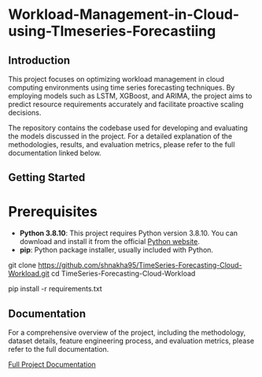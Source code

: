 # Workload-Management-in-Cloud-using-TImeseries-Forecastiing

## Introduction
This project focuses on optimizing workload management in cloud computing environments using time series forecasting techniques. By employing models such as LSTM, XGBoost, and ARIMA, the project aims to predict resource requirements accurately and facilitate proactive scaling decisions.

The repository contains the codebase used for developing and evaluating the models discussed in the project. For a detailed explanation of the methodologies, results, and evaluation metrics, please refer to the full documentation linked below.

## Getting Started

# Prerequisites

- **Python 3.8.10**: This project requires Python version 3.8.10. You can download and install it from the official [Python website](https://www.python.org/downloads/release/python-3810/).
- **pip**: Python package installer, usually included with Python.
  
git clone https://github.com/shnakha95/TimeSeries-Forecasting-Cloud-Workload.git
cd TimeSeries-Forecasting-Cloud-Workload

pip install -r requirements.txt


## Documentation

For a comprehensive overview of the project, including the methodology, dataset details, feature engineering process, and evaluation metrics, please refer to the full documentation.

[Full Project Documentation](./Documentation.pdf)
